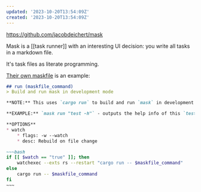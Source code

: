 ```yaml
---
updated: '2023-10-20T13:54:09Z'
created: '2023-10-20T13:54:09Z'
---
```

https://github.com/jacobdeichert/mask

Mask is a [[task runner]] with an interesting UI decision: you write all tasks in a markdown file.

It's task files as literate programming.

[Their own maskfile](https://github.com/jacobdeichert/mask/blob/master/maskfile.md) is an example:

```markdown
## run (maskfile_command)
> Build and run mask in development mode

**NOTE:** This uses `cargo run` to build and run `mask` in development mode. You must have a `maskfile` in the current directory (this file) and must supply a valid command for that `maskfile` (`maskfile_command`) in order to test the changes you've made to `mask`. Since you can only test against this `maskfile` for now, you can add subcommands to the bottom and run against those instead of running one of the existing commands.

**EXAMPLE:** `mask run "test -h"` - outputs the help info of this `test` command

**OPTIONS**
* watch
    * flags: -w --watch
    * desc: Rebuild on file change

~~~bash
if [[ $watch == "true" ]]; then
    watchexec --exts rs --restart "cargo run -- $maskfile_command"
else
    cargo run -- $maskfile_command
fi
~~~
```